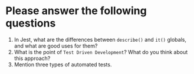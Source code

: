 # Please answer the following questions

1.  In Jest, what are the differences between `describe()` and `it()` globals, and what are good uses for them?
2.  What is the point of `Test Driven Development`? What do you think about this approach?
3.  Mention three types of automated tests.
